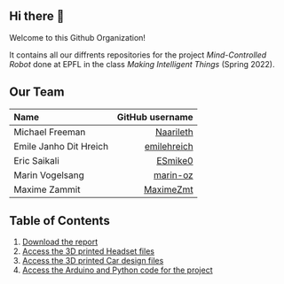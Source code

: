 ## Hi there 👋
Welcome to this Github Organization!

It contains all our diffrents repositories for the project *Mind-Controlled Robot* done at EPFL in the class *Making Intelligent Things* (Spring 2022).


## Our Team
| Name                    |                                     GitHub username |
| :---------------------- | --------------------------------------------------: |
| Michael Freeman         |           [Naarileth](https://github.com/Naarileth) |
| Emile Janho Dit Hreich  |       [emilehreich](https://github.com/emilehreich) |
| Eric Saikali            |               [ESmike0](https://github.com/ESmike0) |
| Marin Vogelsang         |             [marin-oz](https://github.com/marin-oz) |
| Maxime Zammit           |           [MaximeZmt](https://github.com/MaximeZmt) |

## Table of Contents
1. [Download the report](#)
2. [Access the 3D printed Headset files](https://github.com/EPFL-EEG-Team/headset)
3. [Access the 3D printed Car design files](https://github.com/EPFL-EEG-Team/car_design)
4. [Access the Arduino and Python code for the project](https://github.com/EPFL-EEG-Team/robot_mind_control)

